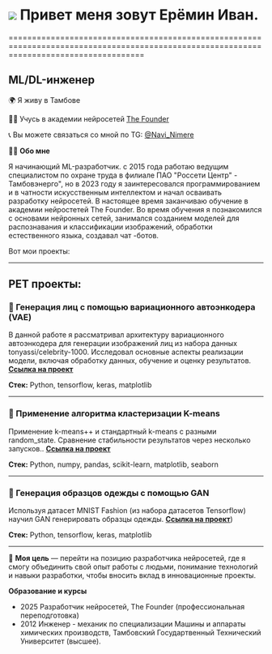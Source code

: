 # ![](https://user-images.githubusercontent.com/18350557/176309783-0785949b-9127-417c-8b55-ab5a4333674e.gif) Привет меня зовут Ерёмин Иван.
=========================================================================================================================================

ML/DL-инженер
----------
🌍 Я живу в Тамбове 

👨‍🎓 Учусь в академии нейросетей [The Founder](https://academy.the-founder.ru/)  

📞 Вы можете связаться со мной по TG: [@Navi_Nimere](https://t.me/Navi_Nimere)

👨‍💻 **Обо мне**

Я начинающий ML-разработчик.
с 2015 года работаю ведущим специалистом по охране труда в филиале ПАО "Россети Центр" - Тамбовэнерго", но в 2023 году я заинтересовался программированием и в чатности искусственным интеллектом и начал осваивать разработку нейросетей.
В настоящее время заканчиваю обучение в академии нейростетей The Founder.
Во время обучения я познакомился с основами нейронных сетей, занимался созданием моделей для распознавания и классификации изображений, обработки естественного языка, создавал чат -ботов. 

Вот мои проекты:
___
## PET проекты:
### 📌 Генерация лиц с помощью вариационного автоэнкодера (VAE) 
В данной работе я рассматривал архитектуру вариационного автоэнкодера для генерации изображений лиц из набора данных tonyassi/celebrity-1000. Исследовал основные аспекты реализации модели, включая обработку данных, обучение и оценку результатов. [**Ссылка на проект**](https://github.com/Nimere1990/VAE)

**Стек:** Python, tensorflow, keras, matplotlib

____

### 📌 Применение алгоритма кластеризации K-means 
Применение k-means++ и стандартный k-means с разными random_state. Сравнение стабильности результатов через несколько запусков.. [**Ссылка на проект**](https://github.com/Nimere1990/K-means)

**Стек:** Python, numpy, pandas, scikit-learn, matplotlib, seaborn

___

### 📌 Генерация образцов одежды с помощью GAN
Используя датасет MNIST Fashion (из набора датасетов Tensorflow) научил GAN генерировать образцы одежды. [**Ссылка на проект**](https://github.com/Nimere1990/Nimere1990/blob/main/GAN%20%D0%B3%D0%B5%D0%BD%D0%B5%D1%80%D0%B0%D1%86%D0%B8%D1%8F%20%D0%BE%D0%B1%D1%80%D0%B0%D0%B7%D1%86%D0%BE%D0%B2%20%D0%BE%D0%B4%D0%B5%D0%B6%D0%B4%D1%8B%22.ipynb))

**Стек:** Python, tensorflow, keras, matplotlib

_____

🎯 **Моя цель** — перейти на позицию разработчика нейросетей, где я смогу объединить свой опыт работы с людьми, понимание технологий и навыки разработки, чтобы вносить вклад в инновационные проекты. 

**Образование и курсы**
* 2025 Разработчик нейросетей, The Founder (профессиональная переподготовка)
* 2012 Инженер - механик по специализации Машины и аппараты химических производств, Тамбовский Государтвенный Технический Университет (высшее).
